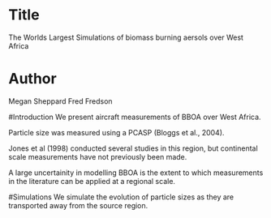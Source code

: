 # Title
The Worlds Largest Simulations of biomass burning aersols over West Africa 

# Author
Megan Sheppard
Fred Fredson

#Introduction
We present aircraft measurements of BBOA over West Africa.

Particle size was measured using a PCASP (Bloggs et al., 2004).

Jones et al (1998) conducted several studies in this region, 
but continental scale measurements have not previously been made. 

A large uncertainity in modelling BBOA is the extent to which
measurements in the literature can be applied at a regional
scale.

#Simulations
We simulate the evolution of particle sizes as they are
transported away from the source region. 


